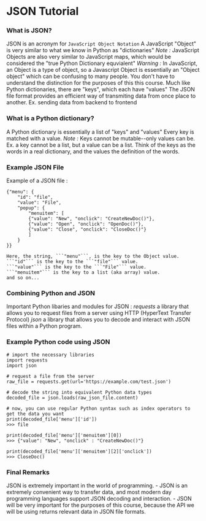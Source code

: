 # JSON Tutorial

### What is JSON?
JSON is an acronym for ```JavaScript Object Notation```
    A JavaScript "Object" is very similar to what we know in Python as "dictionaries"
        *Note :* JavaScript Objects are also very similar to JavaScript maps, which would be considered the "true Python Dictionary equvialent"
        *Warning :* In JavaScript, an Object is a type of object, so a Javascript Object is essentially an "Object object" which can be confusing to many people. You don't have to understand the distinction for the purposes of this this course.
    Much like Python dictionaries, there are "keys", which each have "values"
    The JSON file format provides an efficient way of transmiting data from once place to another.
        Ex. sending data from backend to frontend

### What is a Python dictionary?
A Python dictionary is essentially a list of "keys" and "values"
    Every key is matched with a value.
        *Note :* Keys cannot be mutable--only values can be.
            Ex. a key cannot be a list, but a value can be a list.
    Think of the keys as the words in a real dictionary, and the values the definition of the words.
    
### Example JSON File
Example of a JSON file :
```
{"menu": {
    "id": "file",
    "value": "File",
    "popup": {
        "menuitem": [
        {"value": "New", "onclick": "CreateNewDoc()"},
        {"value": "Open", "onclick": "OpenDoc()"},
        {"value": "Close", "onclick": "CloseDoc()"}
        ]
    }
}}
```
    Here, the string, ```"menu"```, is the key to the Object value.
    ```"id"``` is the key to the ```"file"``` value.
    ```"value"``` is the key to the ```"File"``` value.
    ```"menuitem"``` is the key to a list (aka array) value.
    and so on...

### Combining Python and JSON
Important Python libaries and modules for JSON :
    *requests* 
        a library that allows you to request files from a server using HTTP (HyperText Transfer Protocol)
    *json* 
        a library that allows you to decode and interact with JSON files within a Python program.

### Example Python code using JSON
```python3
# import the necessary libraries
import requests
import json

# request a file from the server
raw_file = requests.get(url='https://example.com/test.json')

# decode the string into equivalent Python data types
decoded_file = json.loads(raw_json_file.content)

# now, you can use regular Python syntax such as index operators to get the data you want
print(decoded_file['menu']['id'])
>>> file

print(decoded_file['menu']['menuitem'][0])
>>> {"value": "New", "onclick" : "CreateNewDoc()"}

print(decoded_file['menu']['menuitem'][2]['onclick'])
>>> CloseDoc()
```

### Final Remarks
JSON is extremely important in the world of programming.
    - JSON is an extremely convenient way to transfer data, and most modern day programming languages support JSON decoding and interaction.
    - JSON will be very important for the purposes of this course, because the API we will be using returns relevant data in JSON file formats.
